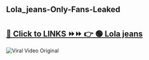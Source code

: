 
 ## Lola_jeans-Only-Fans-Leaked

# <h2><a href="https://clipsfans.com/Lola_jeans&ref=git">🔗 Click to LINKS ⏩⏩ 👉 🟢 Lola jeans </a></h2>

<a href="https://clipsfans.com/Lola_jeans&ref=git" rel="nofollow" data-target="animated-image.originalLink"><img src="https://i.ibb.co.com/xMMVF88/686577567.gif" alt="Viral Video Original" style="max-width: 100%; display: inline-block;" data-target="animated-image.originalImage"></a>
